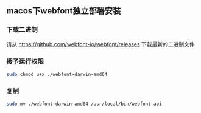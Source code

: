 ## macos下webfont独立部署安装
 
### 下载二进制
请从 https://github.com/webfont-io/webfont/releases 下载最新的二进制文件


### 授予运行权限
```sh
sudo chmod u+x ./webfont-darwin-amd64
```

### 复制
```sh
sudo mv ./webfont-darwin-amd64 /usr/local/bin/webfont-api
```



